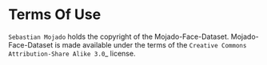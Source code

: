 Terms Of Use
============

`Sebastian Mojado` holds the copyright of the Mojado-Face-Dataset. Mojado-Face-Dataset is made
available under the terms of the `Creative Commons Attribution-Share Alike 3.0`_ license.
